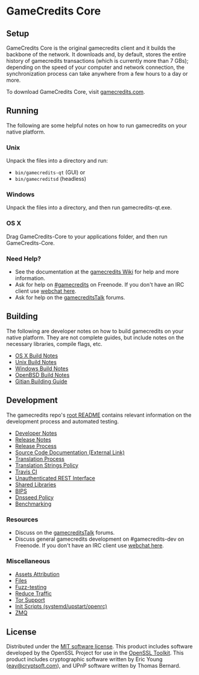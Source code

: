 GameCredits Core
=============

Setup
---------------------
GameCredits Core is the original gamecredits client and it builds the backbone of the network. It downloads and, by default, stores the entire history of gamecredits transactions (which is currently more than 7 GBs); depending on the speed of your computer and network connection, the synchronization process can take anywhere from a few hours to a day or more.

To download GameCredits Core, visit [gamecredits.com](https://gamecredits.com).

Running
---------------------
The following are some helpful notes on how to run gamecredits on your native platform.

### Unix

Unpack the files into a directory and run:

- `bin/gamecredits-qt` (GUI) or
- `bin/gamecreditsd` (headless)

### Windows

Unpack the files into a directory, and then run gamecredits-qt.exe.

### OS X

Drag GameCredits-Core to your applications folder, and then run GameCredits-Core.

### Need Help?

* See the documentation at the [gamecredits Wiki](https://gamecredits.info/)
for help and more information.
* Ask for help on [#gamecredits](http://webchat.freenode.net?channels=gamecredits) on Freenode. If you don't have an IRC client use [webchat here](http://webchat.freenode.net?channels=gamecredits).
* Ask for help on the [gamecreditsTalk](https://gamecreditstalk.io/) forums.

Building
---------------------
The following are developer notes on how to build gamecredits on your native platform. They are not complete guides, but include notes on the necessary libraries, compile flags, etc.

- [OS X Build Notes](build-osx.md)
- [Unix Build Notes](build-unix.md)
- [Windows Build Notes](build-windows.md)
- [OpenBSD Build Notes](build-openbsd.md)
- [Gitian Building Guide](gitian-building.md)

Development
---------------------
The gamecredits repo's [root README](/README.md) contains relevant information on the development process and automated testing.

- [Developer Notes](developer-notes.md)
- [Release Notes](release-notes.md)
- [Release Process](release-process.md)
- [Source Code Documentation (External Link)](https://dev.visucore.com/gamecredits/doxygen/)
- [Translation Process](translation_process.md)
- [Translation Strings Policy](translation_strings_policy.md)
- [Travis CI](travis-ci.md)
- [Unauthenticated REST Interface](REST-interface.md)
- [Shared Libraries](shared-libraries.md)
- [BIPS](bips.md)
- [Dnsseed Policy](dnsseed-policy.md)
- [Benchmarking](benchmarking.md)

### Resources
* Discuss on the [gamecreditsTalk](https://gamecreditstalk.io/) forums.
* Discuss general gamecredits development on #gamecredits-dev on Freenode. If you don't have an IRC client use [webchat here](http://webchat.freenode.net/?channels=gamecredits-dev).

### Miscellaneous
- [Assets Attribution](assets-attribution.md)
- [Files](files.md)
- [Fuzz-testing](fuzzing.md)
- [Reduce Traffic](reduce-traffic.md)
- [Tor Support](tor.md)
- [Init Scripts (systemd/upstart/openrc)](init.md)
- [ZMQ](zmq.md)

License
---------------------
Distributed under the [MIT software license](/COPYING).
This product includes software developed by the OpenSSL Project for use in the [OpenSSL Toolkit](https://www.openssl.org/). This product includes
cryptographic software written by Eric Young ([eay@cryptsoft.com](mailto:eay@cryptsoft.com)), and UPnP software written by Thomas Bernard.
